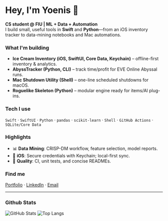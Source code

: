 # Hey, I'm Yoenis 👋

**CS student @ FIU | ML + Data + Automation**  
I build small, useful tools in **Swift** and **Python**—from an iOS inventory tracker to data-mining notebooks and Mac automations.

### What I'm building
- **Ice Cream Inventory (iOS, SwiftUI, Core Data, Keychain)** – offline-first inventory & analytics.
- **AbyssTracker (Python, CLI)** – track time/profit for EVE Online Abyssal runs.
- **Mac Shutdown Utility (Shell)** – one-line scheduled shutdowns for macOS.
- **Roguelike Skeleton (Python)** – modular engine ready for items/AI plug-ins.

### Tech I use
`Swift` · `SwiftUI` · `Python` · `pandas` · `scikit-learn` · `Shell` · `GitHub Actions` · `SQLite/Core Data`

### Highlights
- 📊 **Data Mining**: CRISP-DM workflow, feature selection, model reports.
- 🔐 **iOS**: Secure credentials with Keychain; local-first sync.
- 🧪 **Quality**: CI, unit tests, and concise READMEs.

### Find me
[Portfolio](https://yoenish.netlify.app) · [LinkedIn](#) · [Email](mailto:you@example.com)

---

### Github Stats

![GitHub Stats](https://github-readme-stats.vercel.app/api?username=Fazorath&show_icons=true&hide=issues&rank_icon=github)
![Top Langs](https://github-readme-stats.vercel.app/api/top-langs/?username=Fazorath&layout=compact&hide=html,css)



